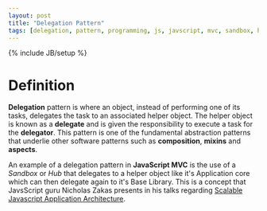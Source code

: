 ```yaml
---
layout: post
title: "Delegation Pattern"
tags: [delegation, pattern, programming, js, javscript, mvc, sandbox, hub]
---
```

{% include JB/setup %}

# Definition

**Delegation** pattern is where an object, instead of performing one of its tasks, delegates the task to an associated helper object. The helper object is known as a __delegate__ and is given the responsibility to execute a task for the **delegator**. This pattern is one of the fundamental abstraction patterns that underlie other software patterns such as __composition__, __mixins__ and __aspects__. 

An example of a delegation pattern in **JavaScript MVC** is the use of a *Sandbox* or *Hub* that delegates to a helper object like it's Application core which can then delegate again to it's Base Library. This is a concept that JavsScript guru Nicholas Zakas presents in his talks regarding [Scalable Javascript Application Architecture](http://www.slideshare.net/nzakas/scalable-javascript-application-architecture).
